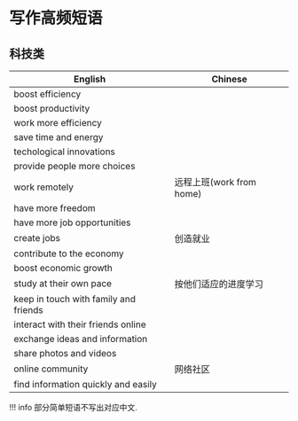 # 写作高频短语

## 科技类

| English                               | Chinese                  |
|---------------------------------------|--------------------------|
| boost efficiency                      |                          |
| boost productivity                    |                          |
| work more efficiency                  |                          |
| save time and energy                  |                          |
| techological innovations              |                          |
| provide people more choices           |                          |
| work remotely                         | 远程上班(work from home) |
| have more freedom                     |                          |
| have more job opportunities           |                          |
| create jobs                           | 创造就业                 |
| contribute to the economy             |                          |
| boost economic growth                 |                          |
| study at their own pace               | 按他们适应的进度学习     |
| keep in touch with family and friends |                          |
| interact with their friends online    |                          |
| exchange ideas and information        |                          |
| share photos and videos               |                          |
| online community                      | 网络社区                 |
| find information quickly and easily   |                          |

!!! info
    部分简单短语不写出对应中文.  
